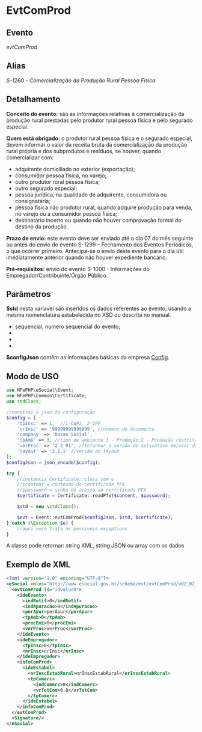 # EvtComProd

## Evento
 *evtComProd*

## Alias
 *S-1260 - Comercialização da Produção Rural Pessoa Física*


## Detalhamento

**Conceito do evento:** são as informações relativas à comercialização da produção 
rural prestadas pelo produtor rural pessoa física e pelo segurado especial.

**Quem está obrigado:** o produtor rural pessoa física e o segurado especial, 
devem informar o valor da receita bruta da comercialização da produção rural própria 
e dos subprodutos e resíduos, se houver, quando comercializar com:
- adquirente domiciliado no exterior (exportação);
- consumidor pessoa física, no varejo;
- outro produtor rural pessoa física;
- outro segurado especial;
- pessoa jurídica, na qualidade de adquirente, consumidora ou consignatária;
- pessoa física não produtor rural, quando adquire produção para venda, no varejo ou a consumidor pessoa física;
- destinatário incerto ou quando não houver comprovação formal do destino da produção.

**Prazo de envio:** este evento deve ser enviado até o dia 07 do mês seguinte ou 
antes do envio do evento S-1299 – Fechamento dos Eventos Periódicos, o que ocorrer 
primeiro. Antecipa-se o envio deste evento para o dia útil imediatamente anterior 
quando não houver expediente bancário. 

**Pré-requisitos:** envio do evento S-1000 - Informações do Empregador/Contribuinte/Órgão Público.

## Parâmetros
**$std** nesta variavel são inseridos os dados referentes ao evento, usando a mesma nomenclatura estabelecida no XSD ou descrita no manual.

- sequencial, numero sequencial do evento;
- 
- 
- 

**$configJson** contêm as informações básicas da empresa [Config](Config.md).

## Modo de USO

```php
use NFePHP\eSocial\Event;
use NFePHP\Common\Certificate;
use stdClass;

//constroi o json da configuração
$config = [
    'tpInsc' => 1,  //1-CNPJ, 2-CPF
    'nrInsc' => '99999999999999', //numero do documento
    'company' => 'Razao Social',
    'tpAmb' => 3, //tipo de ambiente 1 - Produção;2 - Produção restrita - dados reais;3 - Produção restrita - dados fictícios.
    'verProc' => '2_2_01', //Informar a versão do aplicativo emissor do evento.
    'layout' => '2.2.1' //versão do layout
];
$configJson = json_encode($config);

try {
    //instancia Certificate::class com o 
    //$content = conteudo do certificado PFX
    //$password = senha de acesso ao certificado PFX
    $certificate = Certificate::readPfx($content, $password);

    $std = new \stdClass();

    $evt = Event::evtComProd($configJson, $std, $certificate);
} catch (\Exception $e) {
    //aqui você trata as possiveis exceptions
}
```

A classe pode retornar: string XML, string JSON ou array com os dados

## Exemplo de XML

```xml
<?xml version="1.0" encoding="UTF-8"?>
<eSocial xmlns="http://www.esocial.gov.br/schema/evt/evtComProd/v02_02_01" xmlns:xsi="http://www.w3.org/2001/XMLSchema-instance" xsi:schemaLocation="http://www.esocial.gov.br/schema/evt/evtComProd/v02_02_01 ../schemes/evtComProd.xsd ">
  <evtComProd Id="idvalue0">
    <ideEvento>
      <indRetif>0</indRetif>
      <indApuracao>0</indApuracao>
      <perApur>perApur</perApur>
      <tpAmb>0</tpAmb>
      <procEmi>0</procEmi>
      <verProc>verProc</verProc>
    </ideEvento>
    <ideEmpregador>
      <tpInsc>0</tpInsc>
      <nrInsc>nrInsc</nrInsc>
    </ideEmpregador>
    <infoComProd>
      <ideEstabel>
        <nrInscEstabRural>nrInscEstabRural</nrInscEstabRural>
        <tpComerc>
          <indComerc>0</indComerc>
          <vrTotCom>0.0</vrTotCom>
        </tpComerc>
      </ideEstabel>
    </infoComProd>
  </evtComProd>
  <Signature/>
</eSocial>

```
